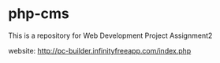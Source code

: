 # php-cms

This is a repository for Web Development Project Assignment2

website: http://pc-builder.infinityfreeapp.com/index.php
